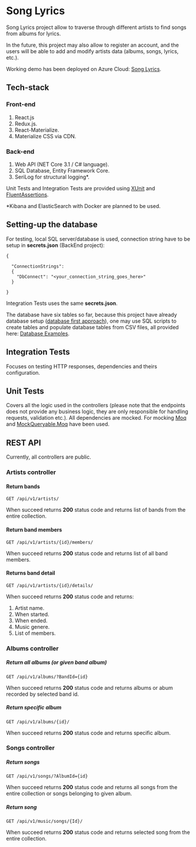 # Song Lyrics

Song Lyrics project allow to traverse through different artists to find songs from albums for lyrics.

In the future, this project may also allow to register an account, and the users will be able to add and modify artists data (albums, songs, lyrics, etc.).

Working demo has been deployed on Azure Cloud: [Song Lyrics](https://songlyrics.azurewebsites.net).

## Tech-stack

### Front-end

1. React.js
1. Redux.js.
1. React-Materialize.
1. Materialize CSS via CDN.

### Back-end

1. Web API (NET Core 3.1 / C# language).
1. SQL Database, Entity Framework Core.
1. SeriLog for structural logging*.

Unit Tests and Integration Tests are provided using [XUnit](https://github.com/xunit/xunit) and [FluentAssertions](https://github.com/fluentassertions/fluentassertions).

*Kibana and ElasticSearch with Docker are planned to be used.

## Setting-up the database

For testing, local SQL server/database is used, connection string have to be setup in __secrets.json__ (BackEnd project):

```
{

  "ConnectionStrings": 
  {
    "DbConnect": "<your_connection_string_goes_here>"
  }

}
```

Integration Tests uses the same __secrets.json__.

The database have six tables so far, because this project have already database setup ([database first approach](https://entityframeworkcore.com/approach-database-first)), one may use SQL scripts to create tables and populate database tables from CSV files, all provided here: [Database Examples](https://github.com/TomaszKandula/SongLyrics/tree/master/DatabaseExamples).

## Integration Tests

Focuses on testing HTTP responses, dependencies and theirs configuration.

## Unit Tests

Covers all the logic used in the controllers (please note that the endpoints does not provide any business logic, they are only responsible for handling requests, validation etc.). All dependencies are mocked. For mocking [Moq](https://github.com/moq/moq4) and [MockQueryable.Moq](https://github.com/romantitov/MockQueryable) have been used. 

## REST API

Currently, all controllers are public.

### Artists controller

#### Return bands

```
GET /api/v1/artists/
```

When succeed returns **200** status code and returns list of bands from the entire collection.

#### Return band members

```
GET /api/v1/artists/{id}/members/
```

When succeed returns **200** status code and returns list of all band members.

#### Returns band detail

```
GET /api/v1/artists/{id}/details/
```

When succeed returns **200** status code and returns:

1. Artist name.
1. When started.
1. When ended.
1. Music genere.
1. List of members.

### Albums controller

##### Return all albums (or given band album)

```
GET /api/v1/albums/?BandId={id}
```

When succeed returns **200** status code and returns albums or abum recorded by selected band id.

##### Return specific album

```
GET /api/v1/albums/{id}/
```

When succeed returns **200** status code and returns specific album.

### Songs controller

##### Return songs

```
GET /api/v1/songs/?AlbumId={id}
```

When succeed returns **200** status code and returns all songs from the entire collection or songs belonging to given album.

##### Return song

```
GET /api/v1/music/songs/{Id}/
```

When succeed returns **200** status code and returns selected song from the entire collection.
